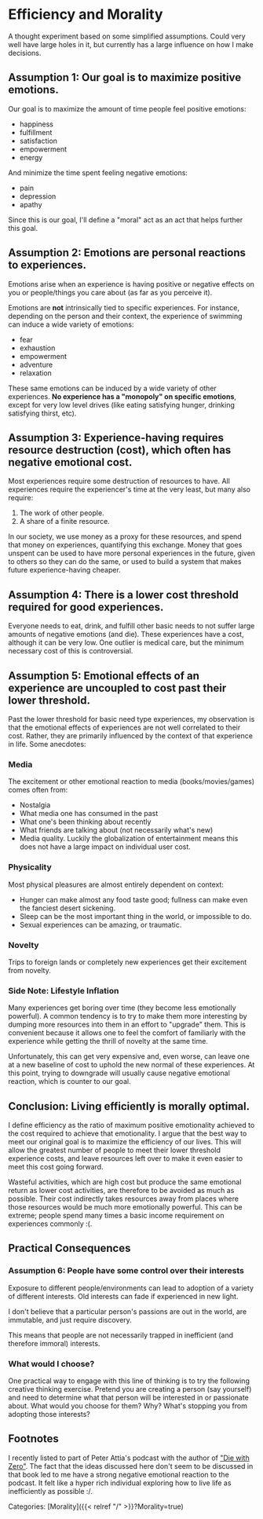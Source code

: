 # Efficiency and Morality

A thought experiment based on some simplified assumptions. Could very well have
large holes in it, but currently has a large influence on how I make decisions.

## Assumption 1: Our goal is to maximize positive emotions.

Our goal is to maximize the amount of time people feel positive emotions:

 - happiness
 - fulfillment
 - satisfaction
 - empowerment
 - energy

And minimize the time spent feeling negative emotions:

 - pain
 - depression
 - apathy

Since this is our goal, I'll define a "moral" act as an act that helps further
this goal.


## Assumption 2: Emotions are personal reactions to experiences.

Emotions arise when an experience is having positive or negative effects on
you or people/things you care about (as far as you perceive it). 

Emotions are **not** intrinsically tied to specific experiences. For instance,
depending on the person and their context, the experience of swimming can
induce a wide variety of emotions:

 - fear
 - exhaustion
 - empowerment
 - adventure
 - relaxation

These same emotions can be induced by a wide variety of other experiences.  **No
experience has a "monopoly" on specific emotions**, except for very low level
drives (like eating satisfying hunger, drinking satisfying thirst, etc).


## Assumption 3: Experience-having requires resource destruction (cost), which often has negative emotional cost.

Most experiences require some destruction of resources to have. All experiences
require the experiencer's time at the very least, but many also require:

1. The work of other people.
1. A share of a finite resource.

In our society, we use money as a proxy for these resources, and spend that
money on experiences, quantifying this exchange. Money that goes unspent can be
used to have more personal experiences in the future, given to others so
they can do the same, or used to build a system that makes future
experience-having cheaper. 


## Assumption 4: There is a lower cost threshold required for good experiences.

Everyone needs to eat, drink, and fulfill other basic needs to not suffer large
amounts of negative emotions (and die). These experiences have a cost, although
it can be very low. One outlier is medical care, but the minimum necessary cost
of this is controversial.


## Assumption 5: Emotional effects of an experience are uncoupled to cost past their lower threshold.

Past the lower threshold for basic need type experiences, my observation is
that the emotional effects of experiences are not well correlated to their
cost. Rather, they are primarily influenced by the context of that experience
in life. Some anecdotes:

### Media

The excitement or other emotional reaction to media (books/movies/games) comes
often from:

 - Nostalgia
 - What media one has consumed in the past
 - What one's been thinking about recently
 - What friends are talking about (not necessarily what's new)
 - Media quality. Luckily the globalization of entertainment means this does
   not have a large impact on individual user cost.

### Physicality

Most physical pleasures are almost entirely dependent on context:

 - Hunger can make almost any food taste good; fullness can make even the
   fanciest desert sickening.
 - Sleep can be the most important thing in the world, or impossible to do.
 - Sexual experiences can be amazing, or traumatic.

### Novelty

Trips to foreign lands or completely new experiences get their excitement from
novelty.

### Side Note: Lifestyle Inflation

Many experiences get boring over time (they become less emotionally powerful).
A common tendency is to try to make them more interesting by dumping more
resources into them in an effort to "upgrade" them. This is convenient because
it allows one to feel the comfort of familiarly with the experience while
getting the thrill of novelty at the same time.

Unfortunately, this can get very expensive and, even worse, can leave one at a
new baseline of cost to uphold the new normal of these experiences. At this
point, trying to downgrade will usually cause negative emotional reaction,
which is counter to our goal.


## Conclusion: Living efficiently is morally optimal.

I define efficiency as the ratio of maximum positive emotionality achieved to
the cost required to achieve that emotionality. I argue that the best way to
meet our original goal is to maximize the efficiency of our lives. This will
allow the greatest number of people to meet their lower threshold experience
costs, and leave resources left over to make it even easier to meet this cost
going forward.

Wasteful activities, which are high cost but produce the same emotional return
as lower cost activities, are therefore to be avoided as much as possible.
Their cost indirectly takes resources away from places where those resources
would be much more emotionally powerful. This can be extreme; people spend many
times a basic income requirement on experiences commonly :(.


## Practical Consequences

### Assumption 6: People have some control over their interests

Exposure to different people/environments can lead to adoption of a variety of
different interests.
Old interests can fade if experienced in new light.

I don't believe that a particular person's passions are out in the world, are
immutable, and just require discovery.

This means that people are not necessarily trapped in inefficient (and therefore
immoral) interests.

### What would I choose?

One practical way to engage with this line of thinking is to try the following
creative thinking exercise.
Pretend you are creating a person (say yourself) and need to determine what that
person will be interested in or passionate about.
What would you choose for them?
Why?
What's stopping you from adopting those interests?


## Footnotes

I recently listed to part of Peter Attia's podcast with the author of ["Die with
Zero"](https://www.diewithzerobook.com/).
The fact that the ideas discussed here don't seem to be discussed in that book
led to me have a strong negative emotional reaction to the podcast.
It felt like a hyper rich individual exploring how to live life as inefficiently
as possible :/.

Categories: [Morality]({{< relref "/" >}}?Morality=true)